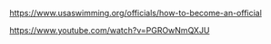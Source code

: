 https://www.usaswimming.org/officials/how-to-become-an-official

https://www.youtube.com/watch?v=PGROwNmQXJU
